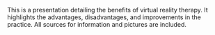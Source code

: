 This is a presentation detailing the benefits of virtual reality
therapy. It highlights the advantages, disadvantages, and improvements
in the practice. All sources for information and pictures are included.
